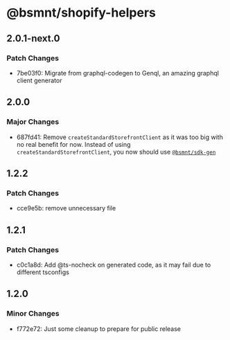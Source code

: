 # @bsmnt/shopify-helpers

## 2.0.1-next.0

### Patch Changes

- 7be03f0: Migrate from graphql-codegen to Genql, an amazing graphql client generator

## 2.0.0

### Major Changes

- 687fd41: Remove `createStandardStorefrontClient` as it was too big with no real benefit for now. Instead of using `createStandardStorefrontClient`, you now should use [`@bsmnt/sdk-gen`](https://github.com/basementstudio/commerce-toolkit#bsmntsdk-gen)

## 1.2.2

### Patch Changes

- cce9e5b: remove unnecessary file

## 1.2.1

### Patch Changes

- c0c1a8d: Add @ts-nocheck on generated code, as it may fail due to different tsconfigs

## 1.2.0

### Minor Changes

- f772e72: Just some cleanup to prepare for public release
